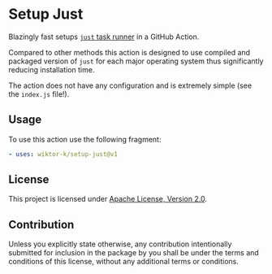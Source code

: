 # Setup Just

Blazingly fast setups [`just` task runner](https://github.com/casey/just) in a GitHub Action.

Compared to other methods this action is designed to use compiled and packaged version of `just` for each major operating system thus significantly reducing installation time.

The action does not have any configuration and is extremely simple (see the `index.js` file!).

## Usage

To use this action use the following fragment:

```yaml
- uses: wiktor-k/setup-just@v1
```

## License

This project is licensed under [Apache License, Version 2.0][APL].

[APL]: https://www.apache.org/licenses/LICENSE-2.0.html

## Contribution

Unless you explicitly state otherwise, any contribution intentionally submitted for inclusion in the package by you shall be under the terms and conditions of this license, without any additional terms or conditions.
